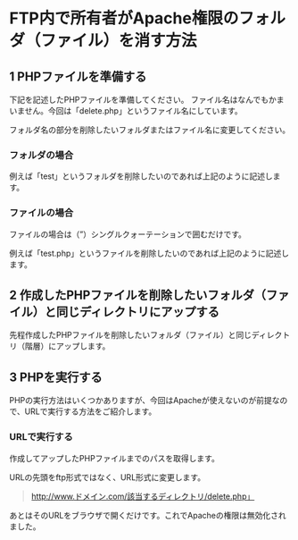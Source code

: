 # FTP内で所有者がApache権限のフォルダ（ファイル）を消す方法

## 1 PHPファイルを準備する
下記を記述したPHPファイルを準備してください。
ファイル名はなんでもかまいません。今回は「delete.php」というファイル名にしています。

フォルダ名の部分を削除したいフォルダまたはファイル名に変更してください。

  <?php
  umask(0);
  chmod(フォルダ（ファイル）名,0777)
  ?>


### フォルダの場合

  <?php
  umask(0);
  chmod(test,0777)
  ?>

例えば「test」というフォルダを削除したいのであれば上記のように記述します。

### ファイルの場合
ファイルの場合は（”）シングルクォーテーションで囲むだけです。

  <?php
  umask(0);
  chmod('test.php',0777)
  ?>

例えば「test.php」というファイルを削除したいのであれば上記のように記述します。

## 2 作成したPHPファイルを削除したいフォルダ（ファイル）と同じディレクトリにアップする

先程作成したPHPファイルを削除したいフォルダ（ファイル）と同じディレクトリ（階層）にアップします。

## 3 PHPを実行する

PHPの実行方法はいくつかありますが、今回はApacheが使えないのが前提なので、URLで実行する方法をご紹介します。

### URLで実行する

作成してアップしたPHPファイルまでのパスを取得します。

URLの先頭をftp形式ではなく、URL形式に変更します。

> http://www.ドメイン.com/該当するディレクトリ/delete.php」

あとはそのURLをブラウザで開くだけです。これでApacheの権限は無効化されました。
